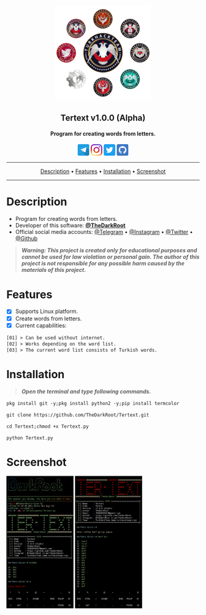 <p align="center"><a href="https://turkhackteam.org"><img src="https://raw.githubusercontent.com/TheDarkRoot/FileStore/master/Images/TheDarkRoot/Banner.png" width="250"></a></p>
<h2 align="center"><b>Tertext v1.0.0 (Alpha)</b></h2>
<h4 align="center">Program for creating words from letters.</h4>
</p>
<p align="center"><a href="center"><a href="https://t.me/TheDarkRoot"><img src="https://raw.githubusercontent.com/TheDarkRoot/FileStore/master/Images/TheDarkRoot/Telegram.png" width="30"></a>     <a href="center"><a href="https://instagram.com/TheDarkRoot"><img src="https://raw.githubusercontent.com/TheDarkRoot/FileStore/master/Images/TheDarkRoot/Instagram.png" width="30"></a>     <a href="center"><a href="https://twitter.com/TDarkRoot"><img src="https://raw.githubusercontent.com/TheDarkRoot/FileStore/master/Images/TheDarkRoot/Twitter.png" width="30"></a>     <a href="https://github.com/CiKu370/hash-generator"><img src="https://raw.githubusercontent.com/TheDarkRoot/FileStore/master/Images/TheDarkRoot/Github.png" width="30"></a></p>
</p>
<hr>
<p align="center"><a href="#Description">Description</a> &bull; <a href="#Features">Features</a> &bull; <a href="#Installation">Installation</a> &bull; <a href="#Screenshot">Screenshot</a></p>
<hr>


# Description

- Program for creating words from letters.
- Developer of this software: **[@TheDarkRoot](https://github.com/TheDarkRoot)**
- Official social media accounts: [@Telegram](https://t.me/TheDarkRoot) &bull; [@Instagram](https://instagram.com/TheDarkRoot) &bull; [@Twitter](https://twitter.com/TDarkRoot) &bull; [@Github](https://github.com/TheDarkRoot)

> ***Warning: This project is created only for educational purposes and cannot be used for law violation or personal gain.
The author of this project is not responsible for any possible harm caused by the materials of this project.***

# Features

- [x] Supports Linux platform.
- [x] Create words from letters.
- [x] Current capabilities:
```
[01] > Can be used without internet.
[02] > Works depending on the word list.
[03] > The current word list consists of Turkish words.
```

# Installation

> ***Open the terminal and type following commands.***
```
pkg install git -y;pkg install python2 -y;pip install termcolor
```
```
git clone https://github.com/TheDarkRoot/Tertext.git
```
```
cd Tertext;chmod +x Tertext.py
```
```
python Tertext.py
```

# Screenshot

[<img src="https://raw.githubusercontent.com/TheDarkRoot/FileStore/master/Images/TheDarkRoot/Screenshots/Tertext%2001.png" width=175>](https://raw.githubusercontent.com/TheDarkRoot/FileStore/master/Images/TheDarkRoot/Screenshots/Tertext%2001.png)
[<img src="https://raw.githubusercontent.com/TheDarkRoot/FileStore/master/Images/TheDarkRoot/Screenshots/Tertext%2002.png" width=175>](https://raw.githubusercontent.com/TheDarkRoot/FileStore/master/Images/TheDarkRoot/Screenshots/Tertext%2002.png)
